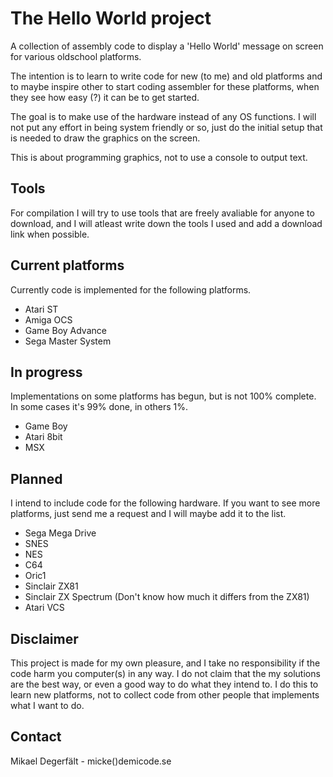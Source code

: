 The Hello World project
=======================

A collection of assembly code to display a 'Hello World' message on screen 
for various oldschool platforms.

The intention is to learn to write code for new (to me) and old platforms
and to maybe inspire other to start coding assembler for these platforms,
when they see how easy (?) it can be to get started.

The goal is to make use of the hardware instead of any OS functions. I 
will not put any effort in being system friendly or so, just do the initial
setup that is needed to draw the graphics on the screen.

This is about programming graphics, not to use a console to output text.

Tools
-----
For compilation I will try to use tools that are freely avaliable for
anyone to download, and I will atleast write down the tools I used and
add a download link when possible.

Current platforms
-----------------
Currently code is implemented for the following platforms.

 * Atari ST
 * Amiga OCS
 * Game Boy Advance
 * Sega Master System

In progress
----------------
Implementations on some platforms has begun, but is not 100% complete.
In some cases it's 99% done, in others 1%.

 * Game Boy
 * Atari 8bit
 * MSX

Planned
----------------
I intend to include code for the following hardware. If you want to
see more platforms, just send me a request and I will maybe add it 
to the list.

 * Sega Mega Drive
 * SNES
 * NES
 * C64
 * Oric1
 * Sinclair ZX81
 * Sinclair ZX Spectrum (Don't know how much it differs from the ZX81)
 * Atari VCS

Disclaimer
----------
This project is made for my own pleasure, and I take no responsibility 
if the code harm you computer(s) in any way. I do not claim that the my
solutions are the best way, or even a good way to do what they intend to.
I do this to learn new platforms, not to collect code from
other people that implements what I want to do.

Contact
-------
Mikael Degerfält - micke()demicode.se

